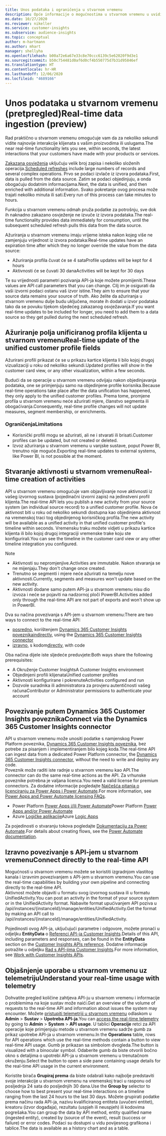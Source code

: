 ```yaml
---
title: Unos podataka i ograničenja u stvarnom vremenu
description: Opće informacije o mogućnostima u stvarnom vremenu u uvidima u ciljnu skupinu.
ms.date: 10/27/2020
ms.reviewer: nikeller
ms.service: customer-insights
ms.subservice: audience-insights
ms.topic: conceptual
author: m-hartmann
ms.author: mhart
manager: shellyha
ms.openlocfilehash: b00a72e6a67e33c8e70ccc6139c5e62020f9d3e1
ms.sourcegitcommit: b50c754481d0af6d0cf4b550775d7b31d95846ef
ms.translationtype: HT
ms.contentlocale: hr-HR
ms.lasthandoff: 12/06/2020
ms.locfileid: "4689166"
---
```

# <a name="real-time-data-ingestion-preview"></a><span data-ttu-id="ee790-103">Unos podataka u stvarnom vremenu (pretpregled)</span><span class="sxs-lookup"><span data-stu-id="ee790-103">Real-time data ingestion (preview)</span></span>

<span data-ttu-id="ee790-104">Rad praktično u stvarnom vremenu omogućuje vam da za nekoliko sekundi vidite najnovije interakcije klijenata s vašim proizvodima ili uslugama.</span><span class="sxs-lookup"><span data-stu-id="ee790-104">The near real-time functionality lets you see, within seconds, the latest interactions that your customers have made with your products or services.</span></span>

<span data-ttu-id="ee790-105">[Zakazana osvježenja](system.md#schedule-tab) uključuju velik broj zapisa i nekoliko složenih operacija.</span><span class="sxs-lookup"><span data-stu-id="ee790-105">[Scheduled refreshes](system.md#schedule-tab) include large numbers of records and several complex operations.</span></span> <span data-ttu-id="ee790-106">Prvo se podaci izvlače iz izvora podataka.</span><span class="sxs-lookup"><span data-stu-id="ee790-106">First, data is pulled from the data source.</span></span> <span data-ttu-id="ee790-107">Zatim se podaci objedinjuju, a onda obogaćuju dodatnim informacijama.</span><span class="sxs-lookup"><span data-stu-id="ee790-107">Next, the data is unified, and then enriched with additional information.</span></span> <span data-ttu-id="ee790-108">Svako pokretanje ovog procesa može trajati nekoliko minuta ili sati.</span><span class="sxs-lookup"><span data-stu-id="ee790-108">Every run of this process can take minutes to hours.</span></span>

<span data-ttu-id="ee790-109">Funkcija u stvarnom vremenu odmah pruža podatke za potrošnju, sve dok ih naknadno zakazano osvježenje ne izvuče iz izvora podataka.</span><span class="sxs-lookup"><span data-stu-id="ee790-109">The real-time functionality provides data immediately for consumption, until the subsequent scheduled refresh pulls this data from the data source.</span></span>

<span data-ttu-id="ee790-110">Ažuriranja u stvarnom vremenu imaju vrijeme isteka nakon kojeg više ne zamjenjuju vrijednost iz izvora podataka:</span><span class="sxs-lookup"><span data-stu-id="ee790-110">Real-time updates have an expiration time after which they no longer override the value from the data source:</span></span>

- <span data-ttu-id="ee790-111">Ažuriranja profila čuvat će se 4 sata</span><span class="sxs-lookup"><span data-stu-id="ee790-111">Profile updates will be kept for 4 hours</span></span>
- <span data-ttu-id="ee790-112">Aktivnosti će se čuvati 30 dana</span><span class="sxs-lookup"><span data-stu-id="ee790-112">Activities will be kept for 30 days</span></span>

<span data-ttu-id="ee790-113">Te su vrijednosti parametri pozivanja API-ja koje možete promijeniti.</span><span class="sxs-lookup"><span data-stu-id="ee790-113">These values are API call parameters that you can change.</span></span> <span data-ttu-id="ee790-114">Cilj im je osigurati da vaši izvorni podaci ostanu vaš izvor istine.</span><span class="sxs-lookup"><span data-stu-id="ee790-114">They aim to ensure that your source data remains your source of truth.</span></span> <span data-ttu-id="ee790-115">Ako želite da ažuriranja u stvarnom vremenu dulje budu uključena, morate ih dodati u izvor podataka tako da se povuku tijekom sljedećeg zakazanog osvježavanja.</span><span class="sxs-lookup"><span data-stu-id="ee790-115">If you want real-time updates to be included for longer, you need to add them to a data source so they get pulled during the next scheduled refresh.</span></span>

## <a name="real-time-update-of-the-unified-customer-profile-fields"></a><span data-ttu-id="ee790-116">Ažuriranje polja unificiranog profila klijenta u stvarnom vremenu</span><span class="sxs-lookup"><span data-stu-id="ee790-116">Real-time update of the unified customer profile fields</span></span>

<span data-ttu-id="ee790-117">Ažurirani profili prikazat će se u prikazu kartice klijenta li bilo kojoj drugoj vizualizaciji u roku od nekoliko sekundi.</span><span class="sxs-lookup"><span data-stu-id="ee790-117">Updated profiles will show in the customer card view, or any other visualization, within a few seconds.</span></span>

<span data-ttu-id="ee790-118">Budući da se operacije u stvarnom vremenu odvijaju nakon objedinjavanja podataka, one se primjenjuju samo na objedinjene profile korisnika.</span><span class="sxs-lookup"><span data-stu-id="ee790-118">Because real-time operations take place after the data unification has happened, they only apply to the unified customer profiles.</span></span> <span data-ttu-id="ee790-119">Prema tome, promjene profila u stvarnom vremenu neće ažurirati mjere, članstvo segmenta ili obogaćivanja.</span><span class="sxs-lookup"><span data-stu-id="ee790-119">Consequently, real-time profile changes will not update measures, segment membership, or enrichments.</span></span>

### <a name="limitations"></a><span data-ttu-id="ee790-120">Ograničenja</span><span class="sxs-lookup"><span data-stu-id="ee790-120">Limitations</span></span>

- <span data-ttu-id="ee790-121">Korisnički profili mogu se ažurirati, ali ne i stvarati ili brisati.</span><span class="sxs-lookup"><span data-stu-id="ee790-121">Customer profiles can be updated, but not created or deleted.</span></span>
- <span data-ttu-id="ee790-122">Izvoz ažuriranja u stvarnom vremenu u vanjske sustave, poput Power BI, trenutno nije moguće.</span><span class="sxs-lookup"><span data-stu-id="ee790-122">Exporting real-time updates to external systems, like Power BI, is not possible at the moment.</span></span>

## <a name="real-time-creation-of-activities"></a><span data-ttu-id="ee790-123">Stvaranje aktivnosti u stvarnom vremenu</span><span class="sxs-lookup"><span data-stu-id="ee790-123">Real-time creation of activities</span></span>

<span data-ttu-id="ee790-124">API u stvarnom vremenu omogućuje vam objavljivanje nove aktivnosti iz vašeg izvornog sustava (pojedinačni izvorni zapis) na jedinstveni profil klijenta.</span><span class="sxs-lookup"><span data-stu-id="ee790-124">The real-time API lets you publish a new activity from your source system (an individual source record) to a unified customer profile.</span></span> <span data-ttu-id="ee790-125">Nova će aktivnost biti u roku od nekoliko sekundi dostupna kao objedinjena aktivnost na vremenskoj traci tog objedinjenog korisničkog profila.</span><span class="sxs-lookup"><span data-stu-id="ee790-125">The new activity will be available as a unified activity in that unified customer profile's timeline within seconds.</span></span> <span data-ttu-id="ee790-126">Vremensku traku možete vidjeti u prikazu kartice klijenta ili bilo kojoj drugoj integraciji vremenske trake koju ste konfigurirali.</span><span class="sxs-lookup"><span data-stu-id="ee790-126">You can see the timeline in the customer card view or any other timeline integration you configured.</span></span>

> [!NOTE]
>
> - <span data-ttu-id="ee790-127">Aktivnosti su nepromjenjive.</span><span class="sxs-lookup"><span data-stu-id="ee790-127">Activities are immutable.</span></span> <span data-ttu-id="ee790-128">Nakon stvaranja se ne mijenjaju.</span><span class="sxs-lookup"><span data-stu-id="ee790-128">They don't change once created.</span></span>
> - <span data-ttu-id="ee790-129">Trenutno se segmenti i mjere neće ažurirati na temelju nove aktivnosti.</span><span class="sxs-lookup"><span data-stu-id="ee790-129">Currently, segments and measures won't update based on the new activity.</span></span>
> - <span data-ttu-id="ee790-130">Aktivnosti dodane samo putem API-ja u stvarnom vremenu nisu dio izvoza i neće se pojaviti na nadzornoj ploči PowerBI.</span><span class="sxs-lookup"><span data-stu-id="ee790-130">Activities added only through the real-time API are not part of exports and won't show up in PowerBI.</span></span>

<span data-ttu-id="ee790-131">Dva su načina povezivanja s API-jem u stvarnom vremenu:</span><span class="sxs-lookup"><span data-stu-id="ee790-131">There are two ways to connect to the real-time API:</span></span>

- <span data-ttu-id="ee790-132">[posredno](#connect-via-the-dynamics-365-customer-insights-connector), korištenjem [Dynamics 365 Customer Insights poveznika](https://docs.microsoft.com/connectors/customerinsights/)</span><span class="sxs-lookup"><span data-stu-id="ee790-132">[indirectly](#connect-via-the-dynamics-365-customer-insights-connector), using the [Dynamics 365 Customer Insights connector](https://docs.microsoft.com/connectors/customerinsights/)</span></span>
- <span data-ttu-id="ee790-133">[izravno](#connect-directly-to-the-real-time-api), s kodom</span><span class="sxs-lookup"><span data-stu-id="ee790-133">[directly](#connect-directly-to-the-real-time-api), with code</span></span>

<span data-ttu-id="ee790-134">Oba načina dijele iste sljedeće preduvjete:</span><span class="sxs-lookup"><span data-stu-id="ee790-134">Both ways share the following prerequisites:</span></span>

- <span data-ttu-id="ee790-135">A Okruženje Customer Insights</span><span class="sxs-lookup"><span data-stu-id="ee790-135">A Customer Insights environment</span></span>
- <span data-ttu-id="ee790-136">Objedinjeni profili klijenata</span><span class="sxs-lookup"><span data-stu-id="ee790-136">Unified customer profiles</span></span>
- <span data-ttu-id="ee790-137">Aktivnosti konfigurirane i pokrenute</span><span class="sxs-lookup"><span data-stu-id="ee790-137">Activities configured and run</span></span>
- <span data-ttu-id="ee790-138">Dozvole suradnika ili administratora za provjeru autentičnosti vašeg računa</span><span class="sxs-lookup"><span data-stu-id="ee790-138">Contributor or Administrator permissions to authenticate your account</span></span>

## <a name="connect-via-the-dynamics-365-customer-insights-connector"></a><span data-ttu-id="ee790-139">Povezivanje putem Dynamics 365 Customer Insights poveznika</span><span class="sxs-lookup"><span data-stu-id="ee790-139">Connect via the Dynamics 365 Customer Insights connector</span></span>

<span data-ttu-id="ee790-140">API u stvarnom vremenu može unositi podatke s namjenskog Power Platform poveznika, [Dynamics 365 Customer Insights poveznika](https://docs.microsoft.com/connectors/customerinsights/), bez potrebe za pisanjem i implementiranjem bilo kojeg koda.</span><span class="sxs-lookup"><span data-stu-id="ee790-140">The real-time API can ingest data from a dedicated Power Platform connector, the [Dynamics 365 Customer Insights connector](https://docs.microsoft.com/connectors/customerinsights/), without the need to write and deploy any code.</span></span>    
<span data-ttu-id="ee790-141">Poveznik može raditi iste radnje u stvarnom vremenu kao API.</span><span class="sxs-lookup"><span data-stu-id="ee790-141">The connector can do the same real-time actions as the API.</span></span> <span data-ttu-id="ee790-142">Za vrhunske poveznike potrebna je valjana licenca.</span><span class="sxs-lookup"><span data-stu-id="ee790-142">You need a valid license for premium connectors.</span></span> <span data-ttu-id="ee790-143">Za dodatne informacije pogledajte [Najčešća pitanja o licenciranju za Power Apps i Power Automate](https://docs.microsoft.com/power-platform/admin/powerapps-flow-licensing-faq).</span><span class="sxs-lookup"><span data-stu-id="ee790-143">For more information, see [Power Apps and Power Automate licensing FAQs](https://docs.microsoft.com/power-platform/admin/powerapps-flow-licensing-faq).</span></span>

- <span data-ttu-id="ee790-144">Power Platform [Power Apps i/ili Power Automate](https://docs.microsoft.com/connectors/)</span><span class="sxs-lookup"><span data-stu-id="ee790-144">Power Platform [Power Apps and/or Power Automate](https://docs.microsoft.com/connectors/)</span></span>
- <span data-ttu-id="ee790-145">Azure [Logičke aplikacije](https://docs.microsoft.com/azure/connectors/apis-list)</span><span class="sxs-lookup"><span data-stu-id="ee790-145">Azure [Logic Apps](https://docs.microsoft.com/azure/connectors/apis-list)</span></span>

<span data-ttu-id="ee790-146">Za pojedinosti o stvaranju tokova pogledajte [Dokumentaciju za Power Automate](https://docs.microsoft.com/power-automate/).</span><span class="sxs-lookup"><span data-stu-id="ee790-146">For details about creating flows, see the [Power Automate documentation](https://docs.microsoft.com/power-automate/).</span></span>

## <a name="connect-directly-to-the-real-time-api"></a><span data-ttu-id="ee790-147">Izravno povezivanje s API-jem u stvarnom vremenu</span><span class="sxs-lookup"><span data-stu-id="ee790-147">Connect directly to the real-time API</span></span>

<span data-ttu-id="ee790-148">Mogućnosti u stvarnom vremenu možete se koristiti izgradnjom vlastitog kanala i izravnim povezivanjem s API-jem u stvarnom vremenu.</span><span class="sxs-lookup"><span data-stu-id="ee790-148">You can use the real-time capabilities by building your own pipeline and connecting directly to the real-time API.</span></span>    
<span data-ttu-id="ee790-149">Aktivnost možete objaviti u formatu svog izvornog sustava ili u formatu UnifiedActivity.</span><span class="sxs-lookup"><span data-stu-id="ee790-149">You can post an activity in the format of your source system or in the UnifiedActivity format.</span></span> <span data-ttu-id="ee790-150">Nabavite format upućivanjem API poziva u /api/instances/{instanceId}/manage/entities/UnifiedActivity.</span><span class="sxs-lookup"><span data-stu-id="ee790-150">Get the format by making an API call to /api/instances/{instanceId}/manage/entities/UnifiedActivity.</span></span>

<span data-ttu-id="ee790-151">Pojedinosti ovog API-ja, uključujući parametre i odgovore, možete pronaći u odjeljku **EntityData** o [Referenci API-ja Customer Insights](https://developer.ci.ai.dynamics.com/api-details#api=CustomerInsights).</span><span class="sxs-lookup"><span data-stu-id="ee790-151">Details of this API, including parameters and responses, can be found in the **EntityData** section on the [Customer Insights APIs reference](https://developer.ci.ai.dynamics.com/api-details#api=CustomerInsights).</span></span> <span data-ttu-id="ee790-152">Dodatne informacije potražite u odjeljku [Rad s API-jima Customer Insights](apis.md).</span><span class="sxs-lookup"><span data-stu-id="ee790-152">For more information, see [Work with Customer Insights APIs](apis.md).</span></span>

## <a name="understand-your-real-time-usage-with-telemetry"></a><span data-ttu-id="ee790-153">Objašnjenje uporabe u stvarnom vremenu uz telemetriju</span><span class="sxs-lookup"><span data-stu-id="ee790-153">Understand your real-time usage with telemetry</span></span>

<span data-ttu-id="ee790-154">Dohvatite pregled količine zahtjeva API-ju u stvarnom vremenu i informacije o problemima na koje sustav može naići.</span><span class="sxs-lookup"><span data-stu-id="ee790-154">Get an overview of the volume of requests to the real-time API and information about issues the system may encounter.</span></span> <span data-ttu-id="ee790-155">Možete [pristupiti telemetriji u stvarnom vremenu](system.md#api-usage-tab) odlaskom u **Admin** > **Sustav** > **Upotreba API-ja**.</span><span class="sxs-lookup"><span data-stu-id="ee790-155">You can [access the real-time telemetry](system.md#api-usage-tab) by going to **Admin** > **System** > **API usage**.</span></span> <span data-ttu-id="ee790-156">U tablici **Operacije** retci za API operacije koje primjenjuju metode u stvarnom vremenu sadrže gumb za prikaz upotrebe API-ja u stvarnom vremenu.</span><span class="sxs-lookup"><span data-stu-id="ee790-156">In the **Operations** table, rows for API operations which use the real-time methods contain a button to view real-time API usage.</span></span> <span data-ttu-id="ee790-157">Gumb je prikazan sa simbolom dvogleda.</span><span class="sxs-lookup"><span data-stu-id="ee790-157">The button is visualized with a binocular symbol.</span></span> <span data-ttu-id="ee790-158">Odaberite gumb da biste otvorili bočno okno s detaljima o upotrebi API-ja u stvarnom vremenu u trenutačnom okruženju.</span><span class="sxs-lookup"><span data-stu-id="ee790-158">Select the button to open a side pane containing usage details for the real-time API usage in the current environment.</span></span>

<span data-ttu-id="ee790-159">Koristite birača **Grupiraj prema** da biste odabrali kako najbolje predstaviti svoje interakcije u stvarnom vremenu na vremenskoj traci u rasponu od posljednja 24 sata do posljednjih 30 dana.</span><span class="sxs-lookup"><span data-stu-id="ee790-159">Use the **Group by** selector to choose how to best present your real-time interactions on a timeline ranging from the last 24 hours to the last 30 days.</span></span> <span data-ttu-id="ee790-160">Možete grupirati podatke prema načinu rada API-ja, nazivu kvalificiranog entiteta (uvučeni entitet), kreatoru (izvor događaja), rezultatu (uspjeh ili neuspjeh) ili kodovima pogrešaka.</span><span class="sxs-lookup"><span data-stu-id="ee790-160">You can group the data by API method, entity qualified name (ingested entity), created by (source of the event), result (success or failure) or error codes.</span></span> <span data-ttu-id="ee790-161">Podaci su dostupni u vidu povijesnog grafikona i tablice.</span><span class="sxs-lookup"><span data-stu-id="ee790-161">The data is available as a history chart and as a table.</span></span>
